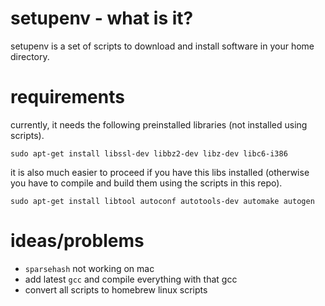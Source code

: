 # setupenv - what is it?
setupenv is a set of scripts to download and install software in your home directory.

# requirements
currently, it needs the following preinstalled libraries (not installed using
scripts).

```
sudo apt-get install libssl-dev libbz2-dev libz-dev libc6-i386
```

it is also much easier to proceed if you have this libs installed (otherwise
you have to compile and build them using the scripts in this repo).

```
sudo apt-get install libtool autoconf autotools-dev automake autogen
```

# ideas/problems
* `sparsehash` not working on mac
* add latest `gcc` and compile everything with that gcc
* convert all scripts to homebrew linux scripts